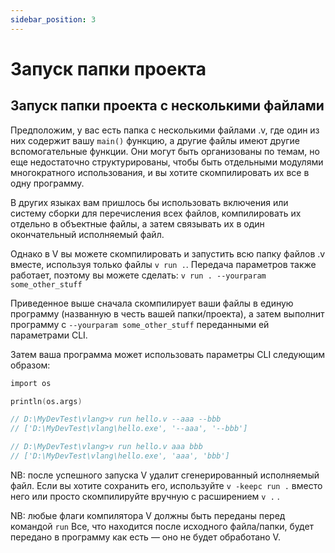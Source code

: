```yaml
---
sidebar_position: 3
---
```


# Запуск папки проекта

## Запуск папки проекта с несколькими файлами

Предположим, у вас есть папка с несколькими файлами .v, где один из них содержит вашу `main()` функцию, а другие файлы имеют другие вспомогательные функции. Они могут быть организованы по темам, но еще недостаточно структурированы, чтобы быть отдельными модулями многократного использования, и вы хотите скомпилировать их все в одну программу.

В других языках вам пришлось бы использовать включения или систему сборки для перечисления всех файлов, компилировать их отдельно в объектные файлы, а затем связывать их в один окончательный исполняемый файл.

Однако в V вы можете скомпилировать и запустить всю папку файлов .v вместе, используя только файлы `v run .`. Передача параметров также работает, поэтому вы можете сделать: `v run . --yourparam some_other_stuff`

Приведенное выше сначала скомпилирует ваши файлы в единую программу (названную в честь вашей папки/проекта), а затем выполнит программу с `--yourparam some_other_stuff` переданными ей параметрами CLI.

Затем ваша программа может использовать параметры CLI следующим образом:
```v
import os

println(os.args)

// D:\MyDevTest\vlang>v run hello.v --aaa --bbb
// ['D:\MyDevTest\vlang\hello.exe', '--aaa', '--bbb']

// D:\MyDevTest\vlang>v run hello.v aaa bbb
// ['D:\MyDevTest\vlang\hello.exe', 'aaa', 'bbb']
```
NB: после успешного запуска V удалит сгенерированный исполняемый файл. Если вы хотите сохранить его, используйте `v -keepc run .` вместо него или просто скомпилируйте вручную с расширением `v .` .

NB: любые флаги компилятора V должны быть переданы перед командой `run` Все, что находится после исходного файла/папки, будет передано в программу как есть — оно не будет обработано V.